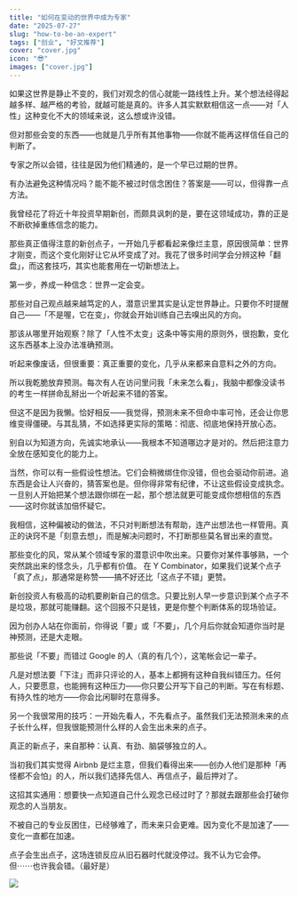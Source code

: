 ```yaml
---
title: "如何在变动的世界中成为专家"
date: "2025-07-27"
slug: "how-to-be-an-expert"
tags: ["创业", "好文推荐"]
cover: "cover.jpg"
icon: "😎"
images: ["cover.jpg"]
---
```

如果这世界是静止不变的，我们对观念的信心就能一路线性上升。某个想法经得起越多样、越严格的考验，就越可能是真的。许多人其实默默相信这一点——对「人性」这种变化不大的领域来说，这么想或许没错。



但对那些会变的东西——也就是几乎所有其他事物——你就不能再这样信任自己的判断了。



专家之所以会错，往往是因为他们精通的，是一个早已过期的世界。



有办法避免这种情况吗？能不能不被过时信念困住？答案是——可以，但得靠一点方法。



我曾经花了将近十年投资早期新创，而颇具讽刺的是，要在这领域成功，靠的正是不断砍掉重练信念的能力。



那些真正值得注意的新创点子，一开始几乎都看起来像烂主意，原因很简单：世界才刚变，而这个变化刚好让它从坏变成了对。我花了很多时间学会分辨这种「翻盘」，而这套技巧，其实也能套用在一切新想法上。



第一步，养成一种信念：世界一定会变。



那些对自己观点越来越笃定的人，潜意识里其实是认定世界静止。只要你不时提醒自己——「不是喔，它在变」，你就会开始训练自己去嗅出风的方向。



那该从哪里开始观察？除了「人性不太变」这条中等实用的原则外，很抱歉，变化这东西基本上没办法准确预测。



听起来像废话，但很重要：真正重要的变化，几乎从来都来自意料之外的方向。



所以我乾脆放弃预测。每次有人在访问里问我「未来怎么看」，我脑中都像没读书的考生一样拼命乱掰出一个听起来不错的答案。



但这不是因为我懒。恰好相反——我觉得，预测未来不但命中率可怜，还会让你思维变得僵硬。与其乱猜，不如选择更实际的策略：彻底、彻底地保持开放心态。



别自以为知道方向，先诚实地承认——我根本不知道哪边才是对的。然后把注意力全放在感知变化的能力上。



当然，你可以有一些假设性想法。它们会稍微绑住你没错，但也会驱动你前进。追东西是会让人兴奋的，猜答案也是。但你得非常有纪律，不让这些假设变成执念。
一旦别人开始把某个想法跟你绑在一起，那个想法就更可能变成你想相信的东西——这时你就该加倍怀疑它。



我相信，这种偏被动的做法，不只对判断想法有帮助，连产出想法也一样管用。真正的诀窍不是「刻意去想」，而是解决问题时，不打断那些莫名冒出来的直觉。



那些变化的风，常从某个领域专家的潜意识中吹出来。只要你对某件事够熟，一个突然跳出来的怪念头，几乎都有价值。
在 Y Combinator，如果我们说某个点子「疯了点」，那通常是称赞——搞不好还比「这点子不错」更赞。



新创投资人有极高的动机要刷新自己的信念。只要比别人早一步意识到某个点子不是垃圾，那就可能赚翻。这个回报不只是钱，更是你整个判断体系的现场验证。



因为创办人站在你面前，你得说「要」或「不要」，几个月后你就会知道你当时是神预测，还是大走眼。



那些说「不要」而错过 Google 的人（真的有几个），这笔帐会记一辈子。



凡是对想法要「下注」而非只评论的人，基本上都拥有这种自我纠错压力。任何人，只要愿意，也能拥有这种压力——你只要公开写下自己的判断。写在有标题、有持久性的地方——你会比闲聊时在意得多。



另一个我很常用的技巧：一开始先看人，不先看点子。虽然我们无法预测未来的点子长什么样，但我很能预测什么样的人会生出未来的点子。



真正的新点子，来自那种：认真、有劲、脑袋够独立的人。



当初我们其实觉得 Airbnb 是烂主意，但我们看得出来——创办人他们是那种「再怪都不会怕」的人，所以我们选择先信人、再信点子，最后押对了。



这招其实通用：想要快一点知道自己什么观念已经过时了？那就去跟那些会打破你观念的人当朋友。



不被自己的专业反困住，已经够难了，而未来只会更难。因为变化不是加速了——变化一直都在加速。



点子会生出点子，这场连锁反应从旧石器时代就没停过。我不认为它会停。
但⋯⋯也许我会错。（最好是）




![](https://prod-files-secure.s3.us-west-2.amazonaws.com/112d0858-5090-4d34-a606-b75eb8d65fd2/46476355-9cf3-4e99-9b7a-3531bc426380/1000202064.png?X-Amz-Algorithm=AWS4-HMAC-SHA256&X-Amz-Content-Sha256=UNSIGNED-PAYLOAD&X-Amz-Credential=ASIAZI2LB4666BFGEKVI%2F20251008%2Fus-west-2%2Fs3%2Faws4_request&X-Amz-Date=20251008T044550Z&X-Amz-Expires=3600&X-Amz-Security-Token=IQoJb3JpZ2luX2VjEB0aCXVzLXdlc3QtMiJHMEUCIFr0tYnNMk5RDcJimxVsQjzwMNBHBHfJfl70kUaVMVWrAiEA6384NMSY6TtvRCqlHXLzFWGVauSDaXCjWBEZxOBV7ooqiAQItf%2F%2F%2F%2F%2F%2F%2F%2F%2F%2FARAAGgw2Mzc0MjMxODM4MDUiDJ71apj34SHNDAbR8yrcA%2FLgqEYcz2rdNx1LyF5dbW6HQHAIbD%2Bd6JODQJsnvOEV48vOGIXTDtlCIALFvSyva7tImCp0DchCDbN5PSaos8A34AR0y9KhKxRDYK1dZrANsGiiOEBbO2cr4CiPNUDvSaPeyBhcvFmwq8XY%2BxXUuHKXH336Pt9WnxXvULOv1KW5Uv9Ho%2B1F5iY5FXII14ooMuuGu%2BDApzyRf1ma4G%2F9CtXHD4RG5RM8hX7OjSMdDfSYSZqRdXoy0IuwoEIp%2FZF3eFoHEGx65WzTnhi1ueVsqK%2BWU9As4J%2BBENG3sIYGdV8TgOe5q56DBikrZvydJBxx4bqV%2Fn6aJcgeF1xIokkFLca6i5S%2Bg6zLj2qbQQ1CQRpvY%2FkxiLuQQIT6KhWAbL2sXPc8NqRZcQwO7Ji1BV8xN8Qckk63sY%2BsquCK7Eat1LpCw2lsHLDuWJWVx4FwT%2B0yPcKp1n7v62KGm3yFDr3OPxuj4GwMa25ClRXyAI4Cq7KzAcXZXTDNktuRksCrj1m7eVnxlt0TJO1GzclBliYNCPajBXh5EZvH9GBfOAFT3JIj%2FNKmE1bU4cgif1yDyWW0k9re%2FzVQrqF7m7mGtkanQCzVdSvJ2XW%2FH94wLPrVnUT9siQaGXRHbJk0HuqcMLbOl8cGOqUBNvQoaToxaActnsJhB63H59gVY0ks9Oae19rsKUbTUFyzeFCfxjDu37APhc4HpbCMWs6u5NgoF%2F15a0dl7RGkz2NhpYOp57tncZB4geDuYhZ7b1Jg633Qho0amd3zp4b%2BvPIwcRcpEmfrH2MyLRtzYCooG9lGZUEO%2F8R4goQVWB7UOIGYiwQwdb9BSHiSEUiBTOBLqE%2F1jT5Xd2QFRQ0In8hHLKSM&X-Amz-Signature=a59ea558b3687e3f0f3d1a480d698dd6c09ac6d100a210e43450a874fe51352f&X-Amz-SignedHeaders=host&x-amz-checksum-mode=ENABLED&x-id=GetObject)

